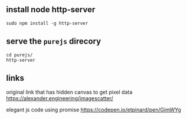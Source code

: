 
## install node http-server

	sudo npm install -g http-server

## serve the `purejs` direcory

	cd purejs/
	http-server
	
## links

original link that has hidden canvas to get pixel data
	https://alexander.engineering/imagescatter/
	
elegant js code using promise
	https://codepen.io/etpinard/pen/GjmWYg